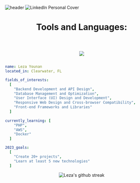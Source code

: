 ![header](https://capsule-render.vercel.app/api?type=waving&color=0:504164,25:E09AAC,50:7F6CD0,100:98AFB9&height=100&text=Hello%20World&section=header&fontSize=35&fontColor=FFFFFF)
![LinkedIn Personal Cover](https://github.com/ItsLezaY/ItsLezaY/assets/140553267/d2427638-0c41-4f86-a262-ab382a3b71ba)

<h1 align="center">Tools and Languages: <br />
  <br>
<p align="center">
  <a href="https://skillicons.dev">
    <img src="https://skillicons.dev/icons?i=py,js,ts,html,css,figma,bootstrap,materialui,react,vite,flask,webpack,git,nodejs,postgres,mysql,sqlite,firebase&perline=9" />
  </a>
</p>
</h1>

```yaml
name: Leza Younan
located_in: Clearwater, FL

fields_of_interests:
  [
    "Backend Development and API Design",
    "Database Management and Optimization",
    "User Interface (UI) Design and Development",
    "Responsive Web Design and Cross-browser Compatibility",
    "Front-end Frameworks and Libraries"
  ]
  
currently_learning: [
    "PHP",
    "AWS",
    "Docker"
  ]

2023_goals:
  [
    "Create 20+ projects",
    "Learn at least 5 new technologies"
  ]
```


<p align="center">
<!--  <img src="https://github-readme-stats.vercel.app/api?username=itslezay&show_icons=true&theme=ocean_dark&hide_border=true&card_width=350" alt="Leza's GitHub stats"> -->
  <img src="https://streak-stats.demolab.com?user=itslezay&theme=ocean-dark&hide_border=true&card_width=450" alt="Leza's github streak">
</p>
